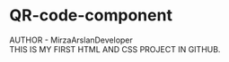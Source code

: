 # QR-code-component
AUTHOR - MirzaArslanDeveloper
<br>
THIS IS MY FIRST HTML AND CSS PROJECT IN GITHUB.
